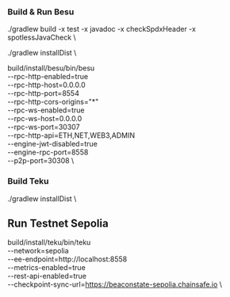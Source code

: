 ### Build & Run Besu
./gradlew build -x test -x javadoc -x checkSpdxHeader -x spotlessJavaCheck \

./gradlew installDist \


build/install/besu/bin/besu \
    --rpc-http-enabled=true \
    --rpc-http-host=0.0.0.0 \
    --rpc-http-port=8554 \
    --rpc-http-cors-origins="*" \
    --rpc-ws-enabled=true \
    --rpc-ws-host=0.0.0.0 \
    --rpc-ws-port=30307 \
    --rpc-http-api=ETH,NET,WEB3,ADMIN \
    --engine-jwt-disabled=true \
    --engine-rpc-port=8558 \
    --p2p-port=30308 \

### Build Teku

./gradlew installDist \

## Run Testnet Sepolia

build/install/teku/bin/teku \
    --network=sepolia                            \
    --ee-endpoint=http://localhost:8558          \
    --metrics-enabled=true                       \
    --rest-api-enabled=true                      \
    --checkpoint-sync-url=https://beaconstate-sepolia.chainsafe.io \


    

